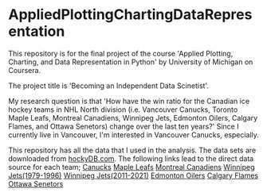 # AppliedPlottingChartingDataRepresentation
This repository is for the final project of the course 'Applied Plotting, Charting, and Data Representation in Python' by University of Michigan on Coursera.

The project title is 'Becoming an Independent Data Scinetist'.

My research question is that 'How have the win ratio for the Canadian ice hockey teams in NHL North division (i.e. Vancouver Canucks, Toronto Maple Leafs, Montreal Canadiens, Winnipeg Jets, Edmonton Oilers, Calgary Flames, and Ottawa Senetors) change over the last ten years?' Since I currently live in Vancouver, I'm interested in Vancouver Canucks, especially. 

This repository has all the data that I used in the analysis. The data sets are downloaded from [hockyDB.com](https://www.hockeydb.com/). 
The following links lead to the direct data source for each team;
[Canucks](https://www.hockeydb.com/stte/vancouver-canucks-8756.html)
[Maple Leafs](https://www.hockeydb.com/stte/toronto-maple-leafs-8490.html)
[Montreal Canadiens](https://www.hockeydb.com/stte/montreal-canadiens-6929.html)
[Winnipeg Jets(1979-1996)](https://www.hockeydb.com/stte/winnipeg-jets-9024.html)
[Winnipeg Jets(2011-2021)](https://www.hockeydb.com/stte/winnipeg-jets-10675.html)
[Edmonton Oilers](https://www.hockeydb.com/stte/edmonton-oilers-5632.html)
[Calgary Flames](https://www.hockeydb.com/stte/calgary-flames-5090.html)
[Ottawa Senetors](https://www.hockeydb.com/stte/ottawa-senators-7328.html)
